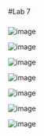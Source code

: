 #Lab 7

###

![image](https://github.com/domvovk/CPE322/assets/123049815/57197109-43db-480b-9a96-7227c8e2dde0)

![image](https://github.com/domvovk/CPE322/assets/123049815/4f32daa5-4b13-4b18-8793-49c329a32c84)

![image](https://github.com/domvovk/CPE322/assets/123049815/94ccb952-c26c-4d41-89f1-24462f1b420f)

![image](https://github.com/domvovk/CPE322/assets/123049815/46287b9f-7fab-4a59-b8c8-5327f3cb86eb)

![image](https://github.com/domvovk/CPE322/assets/123049815/aedede8e-74a8-4dc6-a8c7-eeb9db1c6dbb)

![image](https://github.com/domvovk/CPE322/assets/123049815/6c5d84cd-cefb-43dd-b4a8-16ab8b6a68a1)

![image](https://github.com/domvovk/CPE322/assets/123049815/082141bb-7420-4531-8a65-bc153080cf01)
